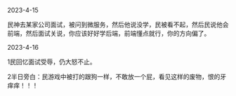 2023-4-15

民神去某家公司面试，被问到微服务，然后他说没学，民被看不起，然后民说他会前端，然后面试关说，你应该好好学后端，前端懂点就行，你的方向偏了。

2023-4-16

1民回忆面试受辱，仍大怒不止。

2半日旁白：民游戏中被打的跟狗一样，不敢放一个屁，看见这样的废物，恨的牙痒痒！！！

